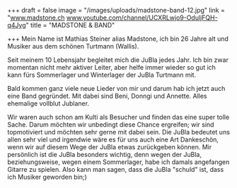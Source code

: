 +++
draft = false
image = "/images/uploads/madstone-band-12.jpg"
link = "www.madstone.ch  www.youtube.com/channel/UCXRLwjo9-OduljFQH-q4Jyg"
title = "MADSTONE & BAND"

+++
Mein Name ist Mathias Steiner alias Madstone, ich bin 26 Jahre alt und Musiker aus dem schönen Turtmann (Wallis).

Seit meinem 10 Lebensjahr begleitet mich die JuBla jedes Jahr. Ich bin zwar momentan nicht mehr aktiver Leiter, aber helfe immer wieder so gut ich kann fürs Sommerlager und Winterlager der JuBla Turtmann mit.

Bald kommen ganz viele neue Lieder von mir und darum hab ich jetzt auch eine Band gegründet. Mit dabei sind Beni, Donngi und Annette. Alles ehemalige vollblut Jublaner.

Wir waren auch schon am Kulti als Besucher und finden das eine super tolle Sache. Darum möchten wir unbedingt diese Chance ergreifen; wir sind topmotiviert und möchten sehr gerne mit dabei sein. Die JuBla bedeutet uns allen sehr viel und irgendwie wäre es für uns auch eine Art Dankeschön, wenn wir auf diesem Wege der JuBla etwas zurückgeben können. Mir persönlich ist die JuBla besonders wichtig, denn wegen der JuBla, beziehungsweise, wegen einem Sommerlager, habe ich damals angefangen Gitarre zu spielen. Also kann man sagen, dass die JuBla "schuld" ist, dass ich Musiker geworden bin;)